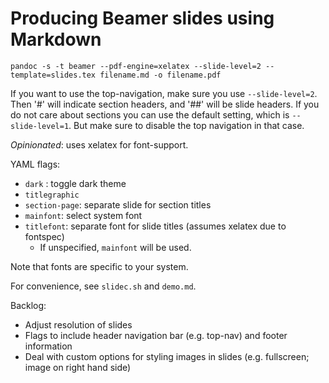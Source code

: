 # Producing Beamer slides using Markdown

`pandoc -s -t beamer --pdf-engine=xelatex --slide-level=2 --             template=slides.tex filename.md -o filename.pdf`

If you want to use the top-navigation, make sure you use `--slide-level=2`. 
Then '#' will indicate section headers, and '##' will be slide headers.
If you do not care about sections you can use the default setting, which is `--slide-level=1`.
But make sure to disable the top navigation in that case.

*Opinionated*: uses xelatex for font-support.

YAML flags:

- `dark` : toggle dark theme
- `titlegraphic`
- `section-page`: separate slide for section titles
- `mainfont`: select system font 
- `titlefont`: separate font for slide titles (assumes xelatex due to fontspec)
    * If unspecified, `mainfont` will be used.

Note that fonts are specific to your system.

For convenience, see `slidec.sh` and `demo.md`.

Backlog:

- Adjust resolution of slides
- Flags to include header navigation bar (e.g. top-nav) and footer information
- Deal with custom options for styling images in slides (e.g. fullscreen; image on right hand side)
